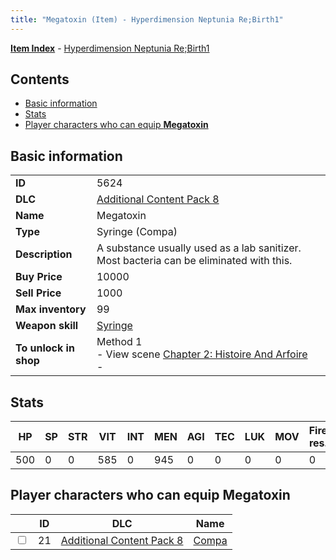 ```yaml
---
title: "Megatoxin (Item) - Hyperdimension Neptunia Re;Birth1"
---
```


[**Item Index**](/neptunia/rb1/item/index.html) - [Hyperdimension Neptunia Re;Birth1](/neptunia/rb1)

## Contents

- [Basic information](#basic-information)
- [Stats](#stats)
- [Player characters who can equip **Megatoxin**](#player-characters-who-can-equip-megatoxin)

## Basic information

|   |   |
| -- | -- |
| **ID** | 5624 |
| **DLC** | [Additional Content Pack 8](/neptunia/rb1/dlc/17-pack8.html) |
| **Name** | Megatoxin |
| **Type** | Syringe (Compa) |
| **Description** | A substance usually used as a lab sanitizer. Most bacteria can be eliminated with this. |
| **Buy Price** | 10000 |
| **Sell Price** | 1000 |
| **Max inventory** | 99 |
| **Weapon skill** | [Syringe](/neptunia/rb1/skill/17-3101-syringe.html) |
| **To unlock in shop** | Method 1<br />- View scene [Chapter 2: Histoire And Arfoire](/neptunia/rb1/scene/1-201-chapter-2-histoire-and-arfoire.html)<br />-  |

## Stats

| HP | SP | STR | VIT | INT | MEN | AGI | TEC | LUK | MOV | Fire res. | Ice res. | Wind res. | Lightning res. |
| -- | -- | --- | --- | --- | --- | --- | --- | --- | --- | --------- | -------- | --------- | -------------- |
| 500 | 0 | 0 | 585 | 0 | 945 | 0 | 0 | 0 | 0 | 0 | 0 | 0 | 0 |

## Player characters who can equip **Megatoxin**

|    | ID | DLC | Name |
| -- | -- | --- | ---- |
| <input type="checkbox" id="rb1-player-17-21" class="trackbox" /> | 21 | [Additional Content Pack 8](/neptunia/rb1/dlc/17-pack8.html) | [Compa](/neptunia/rb1/player/17-21-compa.html) |